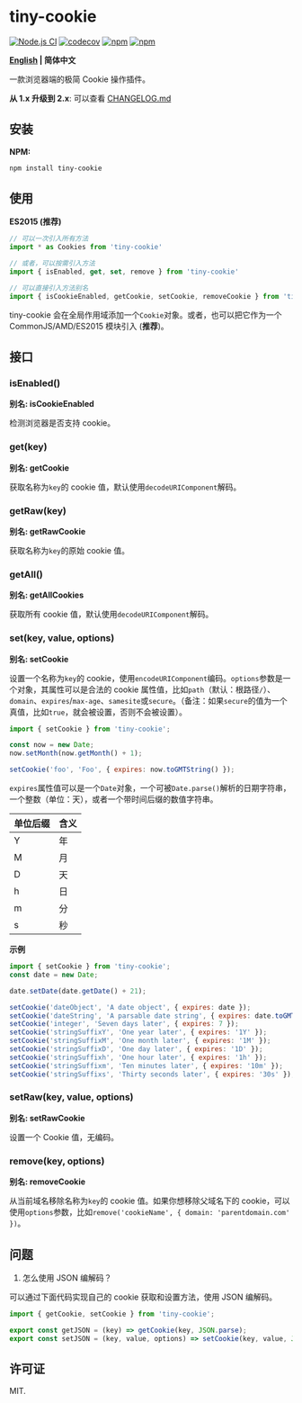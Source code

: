 # tiny-cookie

[![Node.js CI](https://github.com/Alex1990/tiny-cookie/actions/workflows/node.js.yml/badge.svg?branch=main)](https://github.com/Alex1990/tiny-cookie/actions/workflows/node.js.yml)
[![codecov](https://codecov.io/gh/Alex1990/tiny-cookie/branch/main/graph/badge.svg)](https://codecov.io/gh/Alex1990/tiny-cookie)
[![npm](https://img.shields.io/npm/dm/tiny-cookie.svg)](https://www.npmjs.com/package/tiny-cookie)
[![npm](https://img.shields.io/npm/v/tiny-cookie.svg)](https://www.npmjs.com/package/tiny-cookie)

**[English](README.md) | 简体中文**

一款浏览器端的极简 Cookie 操作插件。

**从 1.x 升级到 2.x**: 可以查看 [CHANGELOG.md](https://github.com/Alex1990/tiny-cookie/blob/master/CHANGELOG.md#v200)

## 安装

**NPM:**

```bash
npm install tiny-cookie
```

## 使用

**ES2015 (推荐)**

```js
// 可以一次引入所有方法
import * as Cookies from 'tiny-cookie'

// 或者，可以按需引入方法
import { isEnabled, get, set, remove } from 'tiny-cookie'

// 可以直接引入方法别名
import { isCookieEnabled, getCookie, setCookie, removeCookie } from 'tiny-cookie'
```

tiny-cookie 会在全局作用域添加一个`Cookie`对象。或者，也可以把它作为一个
CommonJS/AMD/ES2015 模块引入 (**推荐**)。

## 接口

### isEnabled()

**别名: isCookieEnabled**

检测浏览器是否支持 cookie。

### get(key)

**别名: getCookie**

获取名称为`key`的 cookie 值，默认使用`decodeURIComponent`解码。

### getRaw(key)

**别名: getRawCookie**

获取名称为`key`的原始 cookie 值。

### getAll()

**别名: getAllCookies**

获取所有 cookie 值，默认使用`decodeURIComponent`解码。

### set(key, value, options)

**别名: setCookie**

设置一个名称为`key`的 cookie，使用`encodeURIComponent`编码。`options`参数是一个对象，其属性可以是合法的 cookie 属性值，比如`path`（默认：根路径`/`）、`domain`、`expires`/`max-age`、`samesite`或`secure`。（备注：如果`secure`的值为一个真值，比如`true`，就会被设置，否则不会被设置）。

```js
import { setCookie } from 'tiny-cookie';

const now = new Date;
now.setMonth(now.getMonth() + 1);

setCookie('foo', 'Foo', { expires: now.toGMTString() });
```

`expires`属性值可以是一个`Date`对象，一个可被`Date.parse()`解析的日期字符串，一个整数（单位：天），或者一个带时间后缀的数值字符串。

| 单位后缀     | 含义            |
| ----------- | -------------- |
| Y           | 年             |
| M           | 月             |
| D           | 天             |
| h           | 日             |
| m           | 分             |
| s           | 秒             |

**示例**

```js
import { setCookie } from 'tiny-cookie';
const date = new Date;

date.setDate(date.getDate() + 21);

setCookie('dateObject', 'A date object', { expires: date });
setCookie('dateString', 'A parsable date string', { expires: date.toGMTString() });
setCookie('integer', 'Seven days later', { expires: 7 });
setCookie('stringSuffixY', 'One year later', { expires: '1Y' });
setCookie('stringSuffixM', 'One month later', { expires: '1M' });
setCookie('stringSuffixD', 'One day later', { expires: '1D' });
setCookie('stringSuffixh', 'One hour later', { expires: '1h' });
setCookie('stringSuffixm', 'Ten minutes later', { expires: '10m' });
setCookie('stringSuffixs', 'Thirty seconds later', { expires: '30s' });
```

### setRaw(key, value, options)

**别名: setRawCookie**

设置一个 Cookie 值，无编码。

### remove(key, options)

**别名: removeCookie**

从当前域名移除名称为`key`的 cookie 值。如果你想移除父域名下的 cookie，可以使用`options`参数，比如`remove('cookieName', { domain: 'parentdomain.com' })`。

## 问题

1. 怎么使用 JSON 编解码？

可以通过下面代码实现自己的 cookie 获取和设置方法，使用 JSON 编解码。

```js
import { getCookie, setCookie } from 'tiny-cookie';

export const getJSON = (key) => getCookie(key, JSON.parse);
export const setJSON = (key, value, options) => setCookie(key, value, JSON.stringify, options);
```

## 许可证

MIT.
